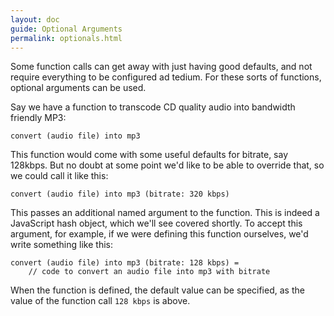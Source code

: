 ```yaml
---
layout: doc
guide: Optional Arguments
permalink: optionals.html
---
```


Some function calls can get away with just having good defaults, and not require everything to be configured ad tedium. For these sorts of functions, optional arguments can be used.

Say we have a function to transcode CD quality audio into bandwidth friendly MP3:

    convert (audio file) into mp3

This function would come with some useful defaults for bitrate, say 128kbps. But no doubt at some point we'd like to be able to override that, so we could call it like this:

    convert (audio file) into mp3 (bitrate: 320 kbps)

This passes an additional named argument to the function. This is indeed a JavaScript hash object, which we'll see covered shortly. To accept this argument, for example, if we were defining this function ourselves, we'd write something like this:

    convert (audio file) into mp3 (bitrate: 128 kbps) =
        // code to convert an audio file into mp3 with bitrate

When the function is defined, the default value can be specified, as the value of the function call `128 kbps` is above.
